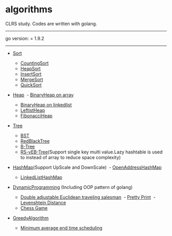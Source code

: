# algorithms
CLRS study. Codes are written with golang.

----------------

go version: = 1.9.2

----------------

- [Sort](https://github.com/shady831213/algorithms/tree/master/sort) 
  - [CountingSort](https://github.com/shady831213/algorithms/blob/master/sort/countingSort.go)
  - [HeapSort](https://github.com/shady831213/algorithms/blob/master/sort/heapSort.go)
  - [InsertSort](https://github.com/shady831213/algorithms/blob/master/sort/insertionSort.go)
  - [MergeSort](https://github.com/shady831213/algorithms/blob/master/sort/mergeSort.go)
  - [QuickSort](https://github.com/shady831213/algorithms/blob/master/sort/quickSort.go)
  
- [Heap](https://github.com/shady831213/algorithms/tree/master/heap)
  - [BinaryHeap on array](https://github.com/shady831213/algorithms/tree/master/heap/arrayHeap)
  - [BinaryHeap on linkedlist](https://github.com/shady831213/algorithms/tree/master/heap/linkedHeap)
  - [LeftistHeap](https://github.com/shady831213/algorithms/tree/master/heap/leftistHeap)
  - [FibonacciHeap](https://github.com/shady831213/algorithms/tree/master/heap/fibHeap)
  
- [Tree](https://github.com/shady831213/algorithms/tree/master/tree)
  - [BST](https://github.com/shady831213/algorithms/tree/master/tree/binaryTree/binarySearchTree)
  - [RedBlackTree](https://github.com/shady831213/algorithms/tree/master/tree/binaryTree/rbTree)
  - [B-Tree](https://github.com/shady831213/algorithms/tree/master/tree/bTree)
  - [RS-vEB-Tree](https://github.com/shady831213/algorithms/tree/master/tree/bTree)(Support single key multi value.Lazy hashtable is used to instead of array to reduce space complexity)
  
- [HashMap](https://github.com/shady831213/algorithms/tree/master/hashMap)(Support UpScale and DownScale)
  - [OpenAddressHashMap](https://github.com/shady831213/algorithms/tree/master/hashMap/openHashMap)
  - [LinkedListHashMap](https://github.com/shady831213/algorithms/tree/master/hashMap/chainedHashMap)
  
- [DynamicProgramming](https://github.com/shady831213/algorithms/tree/master/dp) (Including OOP pattern of golang)
  - [Double adjustable Euclidean traveling salesman](https://github.com/shady831213/algorithms/blob/master/dp/bitonicTSP.go)
  - [Pretty Print](https://github.com/shady831213/algorithms/blob/master/dp/prettyPrint.go)
  - [Levenshtein Distance](https://github.com/shady831213/algorithms/blob/master/dp/levenshteinDistance.go)
  - [Chess Game](https://github.com/shady831213/algorithms/blob/master/dp/chessGame.go)
  
- [GreedyAlgorithm](https://github.com/shady831213/algorithms/tree/master/greedy)
  - [Minimum average end time scheduling](https://github.com/shady831213/algorithms/blob/master/greedy/minAvgCompletedTimeSch.go)
